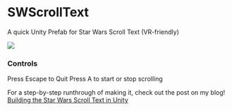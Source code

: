 # SWScrollText
A quick Unity Prefab for Star Wars Scroll Text (VR-friendly)

![](http://livierickson.com/blog/wp-content/uploads/2015/12/SW_text_4.png)

### Controls
Press Escape to Quit
Press A to start or stop scrolling

For a step-by-step runthrough of making it, check out the post on my blog!
[Building the Star Wars Scroll Text in Unity](http://livierickson.com/blog/2015/12/30/building-the-star-wars-scroll-text-in-unity/)

